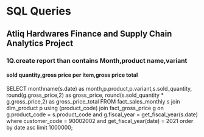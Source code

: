 # SQL Queries

## Atliq Hardwares Finance and Supply Chain Analytics Project 
### 1Q.create report than contains Month,product name,variant 
#### sold quantity,gross price per item,gross price total 
SELECT monthname(s.date) as month,p.product,p.variant,s.sold_quantity,
round(g.gross_price,2) as gross_price, 
round(s.sold_quantity * g.gross_price,2) as gross_price_total 
FROM fact_sales_monthly s
join dim_product p 
using (product_code) 
join fact_gross_price g 
on g.product_code = s.product_code and g.fiscal_year = get_fiscal_year(s.date) 
where 
 customer_code = 90002002 
 and get_fiscal_year(date) = 2021
order by date asc 
limit 1000000; 
